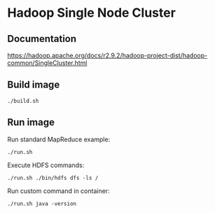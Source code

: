 # Hadoop Single Node Cluster

## Documentation
https://hadoop.apache.org/docs/r2.9.2/hadoop-project-dist/hadoop-common/SingleCluster.html

## Build image
`./build.sh`

## Run image
Run standard MapReduce example:

`./run.sh`

Execute HDFS commands:

`./run.sh ./bin/hdfs dfs -ls /`

Run custom command in container:

`./run.sh java -version`
